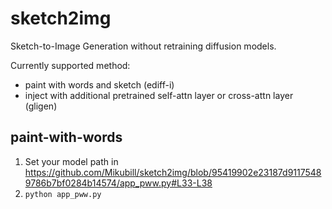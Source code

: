 # sketch2img

Sketch-to-Image Generation without retraining diffusion models.

Currently supported method: 

* paint with words and sketch (ediff-i)
* inject with additional pretrained self-attn layer or cross-attn layer (gligen)

## paint-with-words

1. Set your model path in https://github.com/Mikubill/sketch2img/blob/95419902e23187d91175489786b7bf0284b14574/app_pww.py#L33-L38
2. `python app_pww.py`
